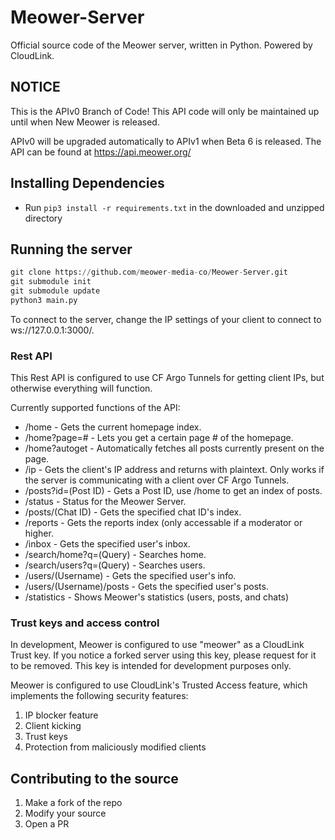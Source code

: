 # Meower-Server
Official source code of the Meower server, written in Python. Powered by CloudLink. 

## NOTICE
This is the APIv0 Branch of Code! This API code will only be maintained up until when New Meower is released.

APIv0 will be upgraded automatically to APIv1 when Beta 6 is released. The API can be found at https://api.meower.org/

## Installing Dependencies
* Run `pip3 install -r requirements.txt` in the downloaded and unzipped directory

## Running the server

```py
git clone https://github.com/meower-media-co/Meower-Server.git
git submodule init
git submodule update
python3 main.py
```

To connect to the server, change the IP settings of your client to connect to ws://127.0.0.1:3000/.

### Rest API

This Rest API is configured to use CF Argo Tunnels for getting client IPs, but otherwise everything will function.

Currently supported functions of the API:

* /home - Gets the current homepage index.
* /home?page=# - Lets you get a certain page # of the homepage.
* /home?autoget - Automatically fetches all posts currently present on the page.
* /ip - Gets the client's IP address and returns with plaintext. Only works if the server is communicating with a client over CF Argo Tunnels.
* /posts?id=(Post ID) - Gets a Post ID, use /home to get an index of posts.
* /status - Status for the Meower Server.
* /posts/(Chat ID) - Gets the specified chat ID's index.
* /reports - Gets the reports index (only accessable if a moderator or higher.
* /inbox - Gets the specified user's inbox.
* /search/home?q=(Query) - Searches home.
* /search/users?q=(Query) - Searches users.
* /users/(Username) - Gets the specified user's info.
* /users/(Username)/posts - Gets the specified user's posts.
* /statistics - Shows Meower's statistics (users, posts, and chats)
### Trust keys and access control

In development, Meower is configured to use "meower" as a CloudLink Trust key. If you notice a forked server using this key, please request for it to be removed. This key is intended for development purposes only.

Meower is configured to use CloudLink's Trusted Access feature, which implements the following security features:
1. IP blocker feature
2. Client kicking
3. Trust keys
4. Protection from maliciously modified clients

## Contributing to the source

1. Make a fork of the repo
2. Modify your source
3. Open a PR
